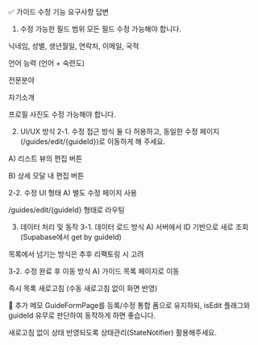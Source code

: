 ✅ 가이드 수정 기능 요구사항 답변
1. 수정 가능한 필드 범위
모든 필드 수정 가능해야 합니다.

닉네임, 성별, 생년월일, 연락처, 이메일, 국적

언어 능력 (언어 + 숙련도)

전문분야

자기소개

프로필 사진도 수정 가능해야 합니다.

2. UI/UX 방식
2-1. 수정 접근 방식
둘 다 허용하고, 동일한 수정 페이지(/guides/edit/{guideId})로 이동하게 해 주세요.

A) 리스트 뷰의 편집 버튼

B) 상세 모달 내 편집 버튼

2-2. 수정 UI 형태
A) 별도 수정 페이지 사용

/guides/edit/{guideId} 형태로 라우팅

3. 데이터 처리 및 동작
3-1. 데이터 로드 방식
A) 서버에서 ID 기반으로 새로 조회 (Supabase에서 get by guideId)

목록에서 넘기는 방식은 추후 리팩토링 시 고려

3-2. 수정 완료 후 이동 방식
A) 가이드 목록 페이지로 이동

즉시 목록 새로고침 (수동 새로고침 없이 화면 반영)

📝 추가 메모
GuideFormPage를 등록/수정 통합 폼으로 유지하되, isEdit 플래그와 guideId 유무로 판단하여 동작하게 하면 좋습니다.

새로고침 없이 상태 반영되도록 상태관리(StateNotifier) 활용해주세요.